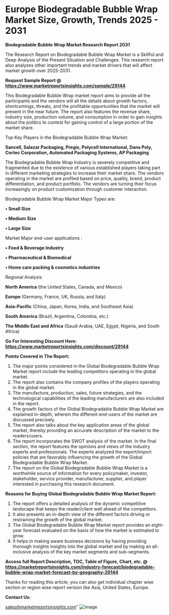 # Europe Biodegradable Bubble Wrap Market Size, Growth, Trends 2025 - 2031

<strong>Biodegradable Bubble Wrap Market Research Report 2031</strong>

The Research Report on Biodegradable Bubble Wrap Market is a Skillful and Deep Analysis of the Present Situation and Challenges. This research report also analyzes other important trends and market drivers that will affect market growth over 2025-2031.

<strong>Request Sample Report @ <a href=https://www.marketreportsinsights.com/sample/29144>https://www.marketreportsinsights.com/sample/29144</a></strong>

This Biodegradable Bubble Wrap market report aims to provide all the participants and the vendors will all the details about growth factors, shortcomings, threats, and the profitable opportunities that the market will present in the near future. The report also features the revenue share, industry size, production volume, and consumption in order to gain insights about the politics to contest for gaining control of a large portion of the market share.

Top Key Players in the Biodegradable Bubble Wrap Market:

<strong>Sancell, Salazar Packaging, Pregis, Polycell International, Dana Poly, Cortec Corporation, Automated Packaging Systems, AP Packaging</strong>

The Biodegradable Bubble Wrap Industry is severely competitive and fragmented due to the existence of various established players taking part in different marketing strategies to increase their market share. The vendors operating in the market are profiled based on price, quality, brand, product differentiation, and product portfolio. The vendors are turning their focus increasingly on product customization through customer interaction.

Biodegradable Bubble Wrap Market Major Types are:

<strong>• Small Size

• Medium Size

• Large Size</strong>

Market Major end-user applications :

<strong>• Food & Beverage Industry

• Pharmaceutical & Biomedical

• Home care packing & cosmetics industries</strong>

Regional Analysis

</u><strong><b>North America</b></strong> (the United States, Canada, and Mexico)

<strong><b>Europe </b></strong>(Germany, France, UK, Russia, and Italy)

<strong><b>Asia-Pacific</b></strong> (China, Japan, Korea, India, and Southeast Asia)

<strong><b>South America</b></strong> (Brazil, Argentina, Colombia, etc.)

<strong><b>The Middle East and Africa</b></strong> (Saudi Arabia, UAE, Egypt, Nigeria, and South Africa)

<strong>Go For Interesting Discount Here: <a href=https://www.marketreportsinsights.com/discount/29144>https://www.marketreportsinsights.com/discount/29144</a></strong>

<strong>Points Covered in The Report:</strong>
<ol>
  <li>The major points considered in the Global Biodegradable Bubble Wrap Market report include the leading competitors operating in the global market.</li>
  <li>The report also contains the company profiles of the players operating in the global market.</li>
  <li>The manufacture, production, sales, future strategies, and the technological capabilities of the leading manufacturers are also included in the report.</li>
  <li>The growth factors of the Global Biodegradable Bubble Wrap Market are explained in-depth, wherein the different end-users of the market are discussed precisely.</li>
  <li>The report also talks about the key application areas of the global market, thereby providing an accurate description of the market to the readers/users.</li>
  <li>The report incorporates the SWOT analysis of the market. In the final section, the report features the opinions and views of the industry experts and professionals. The experts analyzed the export/import policies that are favorably influencing the growth of the Global Biodegradable Bubble Wrap Market.</li>
  <li>The report on the Global Biodegradable Bubble Wrap Market is a worthwhile source of information for every policymaker, investor, stakeholder, service provider, manufacturer, supplier, and player interested in purchasing this research document.</li>
</ol>
<strong>Reasons for Buying Global Biodegradable Bubble Wrap Market Report:</strong>

<ol>
  <li>The report offers a detailed analysis of the dynamic competitive landscape that keeps the reader/client well ahead of the competitors.</li>
  <li>It also presents an in-depth view of the different factors driving or restraining the growth of the global market.</li>
  <li>The Global Biodegradable Bubble Wrap Market report provides an eight-year forecast evaluated on the basis of how the market is estimated to grow.</li>
  <li>It helps in making aware business decisions by having providing thorough insights insights into the global market and by making an all-inclusive analysis of the key market segments and sub-segments.</li>
</ol>
<strong>Access full Report Description, TOC, Table of Figure, Chart, etc. @ <a href=https://marketreportsinsights.com/industry-forecast/biodegradable-bubble-wrap-market-forecast-by-geography-29144>https://marketreportsinsights.com/industry-forecast/biodegradable-bubble-wrap-market-forecast-by-geography-29144</a></strong>


Thanks for reading this article; you can also get individual chapter wise section or region wise report version like Asia, United States, Europe.

<strong>Contact Us:</strong>

sales@marketreportsinsights.com"
![image](https://github.com/user-attachments/assets/ceb05717-fd8f-4acc-9409-851d2286b854)
